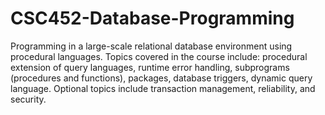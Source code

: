 # CSC452-Database-Programming
Programming in a large-scale relational database environment using procedural languages. Topics covered in the course include: procedural extension of query languages, runtime error handling, subprograms (procedures and functions), packages, database triggers, dynamic query language. Optional topics include transaction management, reliability, and security.
